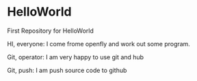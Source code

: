 # HelloWorld
First Repository for HelloWorld

HI, everyone:
  I come frome openfly and work out some program.

Git, operator:
 I am very happy to use git and hub

Git, push:
 I am push source code to github
